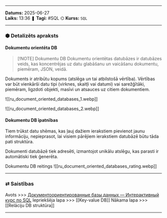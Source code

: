 ___
**Datums:** 2025-06-27   
**Laiks:** 13:36 
❚ **Tagi:** #SQL 
⌬ **Kurss:**  `SQL`

---
### ⬢ Detalizēts apraksts
#### Dokumentu orientēta DB

> [!NOTE] Dokumentu DB
> Dokumentu orientētas datubāzes ir datubāzes veids, kas koncentrējas uz datu glabāšanu un vaicāšanu dokumentu, piemēram, JSON, veidā.

Dokuments ir atribūtu kopums (atslēga un tai atbilstošā vērtība). Vērtības var būt vienkārši datu tipi (virknes, skaitļi vai datumi) vai sarežģītāki, piemēram, ligzdoti objekti, masīvi un atsauces uz citiem dokumentiem.

![[ru_document_oriented_databases_1.webp]]

![[ru_document_oriented_databases_2.webp]]
#### Dokumentu DB īpatnības
Tiem trūkst datu shēmas, kas ļauj dažiem ierakstiem pievienot jaunu informāciju, nepieprasot, lai visiem pārējiem ierakstiem datubāzē būtu tāda pati struktūra.

Dokumenti datubāzē tiek adresēti, izmantojot unikālu atslēgu, kas parasti ir automātiski tiek ģenerēta.

Dokumentu DB reitings
![[ru_document_oriented_databases_rating.webp]]

---
### ⇄ Saistības
Avots >>> [Документоориентированные базы данных — Интерактивный курс по SQL](https://sql-academy.org/ru/guide/document-oriented-databases)
Iepriekšēja lapa >>> [[Key-value DB]]
Nākama lapa >>> [[Relāciju DB struktūra]]
___